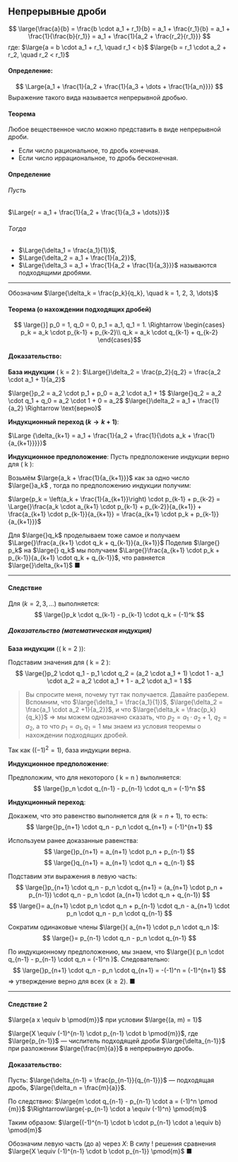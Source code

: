 ## Непрерывные дроби

$$
\large{\frac{a}{b} = \frac{b \cdot a_1 + r_1}{b} = a_1 + \frac{r_1}{b} = a_1 + \frac{1}{\frac{b}{r_1}} = a_1 + \frac{1}{a_2 + \frac{r_2}{r_1}}}
$$
где:
$\large{a = b \cdot a_1 + r_1, \quad r_1 < b}$
$\large{b = r_1 \cdot a_2 + r_2, \quad r_2 < r_1}$


#### Определение:
$$
\Large{a_1 + \frac{1}{a_2 + \frac{1}{a_3 + \dots + \frac{1}{a_n}}}}
$$
Выражение такого вида называется непрерывной дробью.

#### Теорема
Любое вещественное число можно представить в виде непрерывной дроби.

- Если число рациональное, то дробь конечная.
- Если число иррациональное, то дробь бесконечная.

#### Определение
###### Пусть

$\Large{r = a_1 + \frac{1}{a_2 + \frac{1}{a_3 + \dots}}}$
###### Tогда

- $\Large{\delta_1 = \frac{a_1}{1}}$,
- $\Large{\delta_2 = a_1 + \frac{1}{a_2}}$,
- $\Large{\delta_3 = a_1 + \frac{1}{a_2 + \frac{1}{a_3}}}$
называются подходящими дробями.
--------------------------------------------------------------------------


Обозначим $\large{\delta_k = \frac{p_k}{q_k}, \quad k = 1, 2, 3, \dots}$

#### Теорема (о нахождении подходящих дробей)

$$
\large{}] p_0 = 1, q_0 = 0, p_1 = a_1, q_1 = 1. \Rightarrow
\begin{cases} p_k = a_k \cdot p_{k-1} + p_{k-2}\\
q_k = a_k \cdot q_{k-1} + q_{k-2} \end{cases}$$
#### Доказательство:

**База индукции** \( k = 2 \):   $\Large{}\delta_2 = \frac{p_2}{q_2} = \frac{a_2 \cdot a_1 + 1}{a_2}$

$\large{}p_2 = a_2 \cdot p_1 + p_0 = a_2 \cdot a_1 + 1$
$\large{}q_2 = a_2 \cdot q_1 + q_0 = a_2 \cdot 1 + 0 = a_2$
$\large{}\delta_2 = a_1 + \frac{1}{a_2} \Rightarrow \text{верно}$

**Индукционный переход $( k \to k+1 )$**:

$\Large {\delta_{k+1} = a_1 + \frac{1}{a_2 + \frac{1}{\dots a_k + \frac{1}{a_{k+1}}}}}$

**Индукционное предположение**: Пусть предположение индукции верно для \( k \):

Возьмём $\large{a_k + \frac{1}{a_{k+1}}}$ как за одно число $\large{}a_k$ , тогда по предположению индукции получим:

$\large{p_k = \left(a_k + \frac{1}{a_{k+1}}\right) \cdot p_{k-1} + p_{k-2} = \Large{}\frac{a_k \cdot a_{k+1} \cdot p_{k-1} + p_{k-2}}{a_{k+1}} + \frac{a_{k+1} \cdot p_{k-1}}{a_{k+1}} = \frac{a_{k+1} \cdot p_k + p_{k-1}}{a_{k+1}}}$

Для $\large{}q_k$ проделываем тоже самое и получаем $\Large{}\frac{a_{k+1} \cdot q_k + q_{k-1}}{a_{k+1}}$ 
Поделив $\large{} p_k$ на $\large{} q_k$ мы получаем $\Large{}\frac{a_{k+1} \cdot p_k + p_{k-1}}{a_{k+1} \cdot q_k + q_{k-1}}$, что равняется $\large{}\delta_{k+1}$ ■

--------------------------------------------------------------------------
#### Следствие
Для $( k = 2, 3, \dots )$ выполняется:
$$
\large{}p_k \cdot q_{k-1} - p_{k-1} \cdot q_k = (-1)^k
$$

##### Доказательство (математическая индукция)

**База индукции** (\( k = 2 \)):

Подставим значения для \( k = 2 \):
$$
\large{}p_2 \cdot q_1 - p_1 \cdot q_2 = (a_2 \cdot a_1 + 1) \cdot 1 - a_1 \cdot a_2 = a_2 \cdot a_1 + 1 - a_2 \cdot a_1 = 1
$$
>Вы спросите меня, почему тут так получается. Давайте разберем. Вспомним, что  $\large{\delta_1 = \frac{a_1}{1}}$,
 $\large{\delta_2 = \frac{a_1 \cdot a_2 +1}{a_2}}$, и что $\large{\delta_k = \frac{p_k}{q_k}}$ $\Rightarrow$ мы можем однозначно сказать, что $p_2 = a_1 \cdot a_2 + 1$, $q_2 = a_2$, а то что $p_1 = a_1, q_1 = 1$ мы знаем из условия теоремы о нахождении подходящих дробей.


Так как $( (-1)^2 = 1 )$, база индукции верна.

**Индукционное предположение**:

Предположим, что для некоторого \( k = n \) выполняется:
$$
\large{}p_n \cdot q_{n-1} - p_{n-1} \cdot q_n = (-1)^n
$$

**Индукционный переход**:

Докажем, что это равенство выполняется для $( k = n + 1 )$, то есть:
$$
\large{}p_{n+1} \cdot q_n - p_n \cdot q_{n+1} = (-1)^{n+1}
$$

Используем ранее доказанные равенства:
$$
\large{}p_{n+1} = a_{n+1} \cdot p_n + p_{n-1}
$$
$$
\large{}q_{n+1} = a_{n+1} \cdot q_n + q_{n-1}
$$

Подставим эти выражения в левую часть:
$$
\large{}p_{n+1} \cdot q_n - p_n \cdot q_{n+1} = (a_{n+1} \cdot p_n + p_{n-1}) \cdot q_n - p_n \cdot (a_{n+1} \cdot q_n + q_{n-1})
$$
$$
\large{}= a_{n+1} \cdot p_n \cdot q_n + p_{n-1} \cdot q_n - a_{n+1} \cdot p_n \cdot q_n - p_n \cdot q_{n-1}
$$

Сократим одинаковые члены $\large{}( a_{n+1} \cdot p_n \cdot q_n )$:
$$
\large{}= p_{n-1} \cdot q_n - p_n \cdot q_{n-1}
$$

По индукционному предположению, мы знаем, что $\large{}( p_n \cdot q_{n-1} - p_{n-1} \cdot q_n = (-1)^n )$. Следовательно:
$$
\large{}p_{n+1} \cdot q_n - p_n \cdot q_{n+1} = -(-1)^n = (-1)^{n+1}
$$
$\Rightarrow$ утверждение верно для всех $( k \geq 2)$. ■

--------------------------------------------------------------------------
#### Следствие 2

$\large{a x \equiv b \pmod{m}}$ при условии $\large{(a, m) = 1}$

$\large{X \equiv (-1)^{n-1} \cdot p_{n-1} \cdot b \pmod{m}}$,  где $\large{p_{n-1}}$ — числитель подходящей дроби $\large{\delta_{n-1}}$ при разложении $\large{\frac{m}{a}}$ в непрерывную дробь.

#### Доказательство:

Пусть:
$\large{\delta_{n-1} = \frac{p_{n-1}}{q_{n-1}}}$ — подходящая дробь, $\large{\delta_n = \frac{m}{a}}$.

По следствию:
$\large{m \cdot q_{n-1} - p_{n-1} \cdot a = (-1)^n \pmod {m}}$
$\Rightarrow\large{-p_{n-1} \cdot a \equiv (-1)^n} \pmod{m}$

Таким образом:
$\large{(-1)^{n-1} \cdot b \cdot p_{n-1} \cdot a \equiv b} \pmod{m}$

Обозначим левую часть (до а) через $X$:
В силу ! решения сравнения $\large{X \equiv (-1)^{n-1} \cdot b \cdot p_{n-1}} \pmod{m}$ ■
